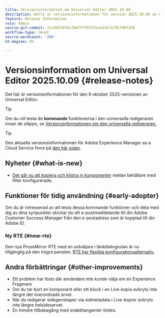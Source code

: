```yaml
---
title: Versionsinformation om Universal Editor 2025.10.09
description: Detta är versionsinformationen för version 2025.10.09 av Universal Editor.
feature: Release Information
role: Admin
source-git-commit: 31c94576f6cfb0ffff0f37ece33ef1f91f98f356
workflow-type: tm+mt
source-wordcount: '206'
ht-degree: 0%

---
```



# Versionsinformation om Universal Editor 2025.10.09 {#release-notes}

Det här är versionsinformationen för den 9 oktober 2025-versionen av Universal Editor.

>[!TIP]
>
>Om du vill testa de **kommande** funktionerna i den universella redigeraren innan de släpps, se [Versionsinformationen om den universella redigeraren.](/help/release-notes/universal-editor/preview.md)

>[!TIP]
>
>Den aktuella versionsinformationen för Adobe Experience Manager as a Cloud Service finns på [den här sidan](/help/release-notes/release-notes-cloud/release-notes-current.md).

## Nyheter {#what-is-new}

* [Det går nu att kopiera och klistra in komponenter](/help/sites-cloud/authoring/universal-editor/authoring.md#copy-paste) mellan behållare med filter konfigurerade.

## Funktioner för tidig användning {#early-adopter}

Om du är intresserad av att testa dessa kommande funktioner och dela med dig av dina synpunkter skickar du ett e-postmeddelande till din Adobe Customer Success Manager från den e-postadress som är kopplad till din Adobe ID.

### Ny RTE {#new-rte}

Den nya ProseMirror RTE med en sidväljare i länkdialogrutan är nu tillgänglig på den högra panelen. [RTE har flexibla konfigurationsalternativ.](/help/implementing/universal-editor/configure-rte.md)

## Andra förbättringar {#other-improvements}

* Ett problem har lösts där användare inte kunde välja om en Experience Fragment
* Om du tar bort en komponent eller ett block i en Live-kopia avbryts inte längre det överordnade arvet.
* När du redigerar sidegenskaper via sidmetadata i Live-kopior avbryts inte längre helsidesarvet.
* En mindre tillbakagång med snabbtangenter löstes.
